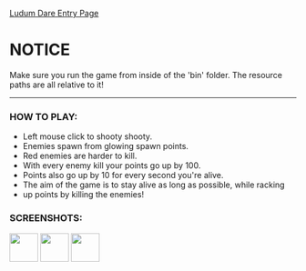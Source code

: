 [Ludum Dare Entry Page](http://ludumdare.com/compo/ludum-dare-35/?action=preview&uid=21515)

# NOTICE
Make sure you run the game from inside of the 'bin' folder. The resource paths
are all relative to it!

***

### HOW TO PLAY:
* Left mouse click to shooty shooty.
* Enemies spawn from glowing spawn points.
* Red enemies are harder to kill.
* With every enemy kill your points go up by 100.
* Points also go up by 10 for every second you're alive.
* The aim of the game is to stay alive as long as possible, while racking
* up points by killing the enemies!

### SCREENSHOTS:
<img src="http://ludumdare.com/compo/wp-content/compo2/542293/21515-shot0-1460942221.png" width="50" height="50" />
<img src="http://ludumdare.com/compo/wp-content/compo2/542293/21515-shot1-1460942221.png" width="50" height="50" />
<img src="http://ludumdare.com/compo/wp-content/compo2/542293/21515-shot2-1460942221.png" width="50" height="50" />
